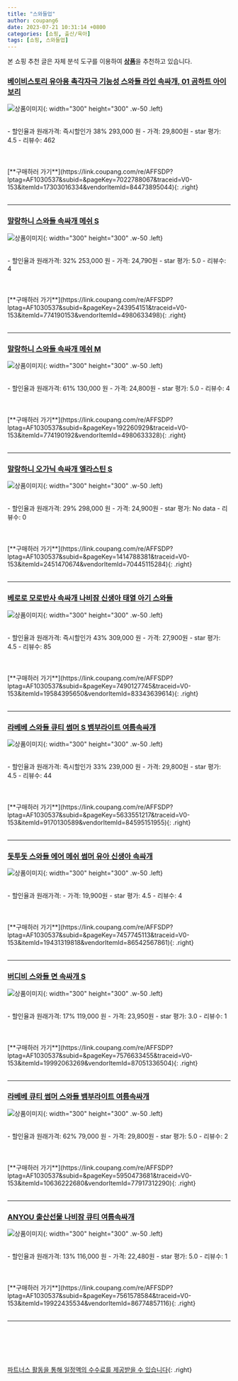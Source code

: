 ```yaml
---
title: "스와들업"
author: coupang6
date: 2023-07-21 10:31:14 +0800
categories: [쇼핑, 출산/육아]
tags: [쇼핑, 스와들업]
---
```


본 쇼핑 추천 글은 자체 분석 도구를 이용하여 [**상품**](https://link.coupang.com/a/bao1ui)을 추천하고 있습니다.

### [베이비스토리 유아용 촉각자극 기능성 스와들 라인 속싸개, 01 곰하트 아이보리](https://link.coupang.com/re/AFFSDP?lptag=AF1030537&subid=&pageKey=7022788067&traceid=V0-153&itemId=17303016334&vendorItemId=84473895044)

![상품이미지](https://thumbnail10.coupangcdn.com/thumbnails/remote/230x230ex/image/retail/images/2022/12/26/11/2/ceb5e3e8-c39a-4dbe-9d4f-467d255f4974.jpg){: width="300" height="300" .w-50 .left}


<br>
- 할인율과 원래가격: 즉시할인가 38%  293,000   원
- 가격: 29,800원
- star 평가: 4.5
- 리뷰수: 462
<br>
<br>
<br>
<br>
[**구매하러 가기**](https://link.coupang.com/re/AFFSDP?lptag=AF1030537&subid=&pageKey=7022788067&traceid=V0-153&itemId=17303016334&vendorItemId=84473895044){: .right}
<br>
<br>

---

### [말랑하니 스와들 속싸개 메쉬 S](https://link.coupang.com/re/AFFSDP?lptag=AF1030537&subid=&pageKey=243954151&traceid=V0-153&itemId=774190153&vendorItemId=4980633498)

![상품이미지](https://thumbnail8.coupangcdn.com/thumbnails/remote/230x230ex/image/retail/images/1112118795525786-e78363fd-3a74-4f8e-a741-3e47749881c2.jpg){: width="300" height="300" .w-50 .left}


<br>
- 할인율과 원래가격: 32%  253,000   원
- 가격: 24,790원
- star 평가: 5.0
- 리뷰수: 4
<br>
<br>
<br>
<br>
[**구매하러 가기**](https://link.coupang.com/re/AFFSDP?lptag=AF1030537&subid=&pageKey=243954151&traceid=V0-153&itemId=774190153&vendorItemId=4980633498){: .right}
<br>
<br>

---

### [말랑하니 스와들 속싸개 메쉬 M](https://link.coupang.com/re/AFFSDP?lptag=AF1030537&subid=&pageKey=192260929&traceid=V0-153&itemId=774190192&vendorItemId=4980633328)

![상품이미지](https://thumbnail6.coupangcdn.com/thumbnails/remote/230x230ex/image/retail/images/1112219222991110-7f1c2d7f-0a91-4c44-9283-2058bfa1a6a6.jpg){: width="300" height="300" .w-50 .left}


<br>
- 할인율과 원래가격: 61%  130,000   원
- 가격: 24,800원
- star 평가: 5.0
- 리뷰수: 4
<br>
<br>
<br>
<br>
[**구매하러 가기**](https://link.coupang.com/re/AFFSDP?lptag=AF1030537&subid=&pageKey=192260929&traceid=V0-153&itemId=774190192&vendorItemId=4980633328){: .right}
<br>
<br>

---

### [말랑하니 오가닉 속싸개 엘라스틴 S](https://link.coupang.com/re/AFFSDP?lptag=AF1030537&subid=&pageKey=1414788381&traceid=V0-153&itemId=2451470674&vendorItemId=70445115284)

![상품이미지](https://thumbnail8.coupangcdn.com/thumbnails/remote/230x230ex/image/retail/images/1112159298625681-ec8b2f5d-363c-4a5c-99f8-abcfbd6cbfa4.jpg){: width="300" height="300" .w-50 .left}


<br>
- 할인율과 원래가격: 29%  298,000   원
- 가격: 24,900원
- star 평가: No data
- 리뷰수: 0
<br>
<br>
<br>
<br>
[**구매하러 가기**](https://link.coupang.com/re/AFFSDP?lptag=AF1030537&subid=&pageKey=1414788381&traceid=V0-153&itemId=2451470674&vendorItemId=70445115284){: .right}
<br>
<br>

---

### [베로로 모로반사 속싸개 나비잠 신생아 태열 아기 스와들](https://link.coupang.com/re/AFFSDP?lptag=AF1030537&subid=&pageKey=7490127745&traceid=V0-153&itemId=19584395650&vendorItemId=83343639614)

![상품이미지](https://thumbnail7.coupangcdn.com/thumbnails/remote/230x230ex/image/vendor_inventory/01f6/2c170a319318ae9f189a2cff7effd7864c7420508baca540725e872678d5.jpg){: width="300" height="300" .w-50 .left}


<br>
- 할인율과 원래가격: 즉시할인가 43%  309,000   원
- 가격: 27,900원
- star 평가: 4.5
- 리뷰수: 85
<br>
<br>
<br>
<br>
[**구매하러 가기**](https://link.coupang.com/re/AFFSDP?lptag=AF1030537&subid=&pageKey=7490127745&traceid=V0-153&itemId=19584395650&vendorItemId=83343639614){: .right}
<br>
<br>

---

### [라베베 스와들 큐티 썸머 S 뱀부라이트 여름속싸개](https://link.coupang.com/re/AFFSDP?lptag=AF1030537&subid=&pageKey=5633551217&traceid=V0-153&itemId=9170130589&vendorItemId=84595151955)

![상품이미지](https://thumbnail8.coupangcdn.com/thumbnails/remote/230x230ex/image/vendor_inventory/25b6/c21b92469d27d5f28eb67e4f0118524292d774c17481c013ef0c5e87c283.jpg){: width="300" height="300" .w-50 .left}


<br>
- 할인율과 원래가격: 즉시할인가 33%  239,000   원
- 가격: 29,800원
- star 평가: 4.5
- 리뷰수: 44
<br>
<br>
<br>
<br>
[**구매하러 가기**](https://link.coupang.com/re/AFFSDP?lptag=AF1030537&subid=&pageKey=5633551217&traceid=V0-153&itemId=9170130589&vendorItemId=84595151955){: .right}
<br>
<br>

---

### [돗투돗 스와들 에어 메쉬 썸머 유아 신생아 속싸개](https://link.coupang.com/re/AFFSDP?lptag=AF1030537&subid=&pageKey=7457745113&traceid=V0-153&itemId=19431319818&vendorItemId=86542567861)

![상품이미지](https://thumbnail7.coupangcdn.com/thumbnails/remote/230x230ex/image/vendor_inventory/6642/67749aa1fe53011e53beaefd73e2a121e75ce688038ed5c6c8dd53deb252.png){: width="300" height="300" .w-50 .left}


<br>
- 할인율과 원래가격: 
- 가격: 19,900원
- star 평가: 4.5
- 리뷰수: 4
<br>
<br>
<br>
<br>
[**구매하러 가기**](https://link.coupang.com/re/AFFSDP?lptag=AF1030537&subid=&pageKey=7457745113&traceid=V0-153&itemId=19431319818&vendorItemId=86542567861){: .right}
<br>
<br>

---

### [버디비 스와들 면 속싸개 S](https://link.coupang.com/re/AFFSDP?lptag=AF1030537&subid=&pageKey=7576633455&traceid=V0-153&itemId=19992063269&vendorItemId=87051336504)

![상품이미지](https://thumbnail10.coupangcdn.com/thumbnails/remote/230x230ex/image/vendor_inventory/4a74/9193adeb3e1e7cf97d5970055234d067a06a68eeb395ada99b578fb88814.jpg){: width="300" height="300" .w-50 .left}


<br>
- 할인율과 원래가격: 17%  119,000   원
- 가격: 23,950원
- star 평가: 3.0
- 리뷰수: 1
<br>
<br>
<br>
<br>
[**구매하러 가기**](https://link.coupang.com/re/AFFSDP?lptag=AF1030537&subid=&pageKey=7576633455&traceid=V0-153&itemId=19992063269&vendorItemId=87051336504){: .right}
<br>
<br>

---

### [라베베 큐티 썸머 스와들 뱀부라이트 여름속싸개](https://link.coupang.com/re/AFFSDP?lptag=AF1030537&subid=&pageKey=5950473681&traceid=V0-153&itemId=10636222680&vendorItemId=77917312290)

![상품이미지](https://thumbnail6.coupangcdn.com/thumbnails/remote/230x230ex/image/vendor_inventory/54c3/43d8e77eea94752042625fcc4dd0b8e0a4dd38eeb327eb94168545ce4da6.png){: width="300" height="300" .w-50 .left}


<br>
- 할인율과 원래가격: 62%  79,000   원
- 가격: 29,800원
- star 평가: 5.0
- 리뷰수: 2
<br>
<br>
<br>
<br>
[**구매하러 가기**](https://link.coupang.com/re/AFFSDP?lptag=AF1030537&subid=&pageKey=5950473681&traceid=V0-153&itemId=10636222680&vendorItemId=77917312290){: .right}
<br>
<br>

---

### [ANYOU 출산선물 나비잠 큐티 여름속싸개](https://link.coupang.com/re/AFFSDP?lptag=AF1030537&subid=&pageKey=7561578584&traceid=V0-153&itemId=19922435534&vendorItemId=86774857116)

![상품이미지](https://thumbnail7.coupangcdn.com/thumbnails/remote/230x230ex/image/vendor_inventory/9d7c/fb646f8db49f54ad78cbc7a46e891d69d573bb7b3f1b58b44e172c573f1f.jpeg){: width="300" height="300" .w-50 .left}


<br>
- 할인율과 원래가격: 13%  116,000   원
- 가격: 22,480원
- star 평가: 5.0
- 리뷰수: 1
<br>
<br>
<br>
<br>
[**구매하러 가기**](https://link.coupang.com/re/AFFSDP?lptag=AF1030537&subid=&pageKey=7561578584&traceid=V0-153&itemId=19922435534&vendorItemId=86774857116){: .right}
<br>
<br>

---
<br><br><br><br><br> [파트너스 활동을 통해 일정액의 수수료를 제공받을 수 있습니다](https://link.coupang.com/a/bao1ui){: .right}